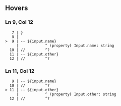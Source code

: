 ## Hovers
### Ln 9, Col 12
```marko
   7 | }
   8 |
>  9 | -- ${input.name}
     |            ^ (property) Input.name: string
  10 | //         ^?
  11 | -- ${input.other}
  12 | //         ^?
```

### Ln 11, Col 12
```marko
   9 | -- ${input.name}
  10 | //         ^?
> 11 | -- ${input.other}
     |            ^ (property) Input.other: string
  12 | //         ^?
```

